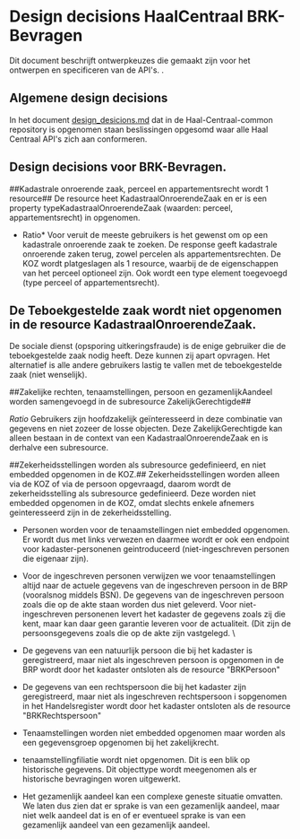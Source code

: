 # Design decisions HaalCentraal BRK-Bevragen
Dit document beschrijft ontwerpkeuzes die gemaakt zijn voor het ontwerpen en specificeren van de API's. .

## Algemene design decisions
In het document [design_desicions.md](https://github.com/VNG-Realisatie/Haal-Centraal-common/blob/master/docs/design_decisions.md) dat in de Haal-Centraal-common repository is opgenomen staan beslissingen opgesomd waar alle Haal Centraal API's zich aan conformeren.

## Design decisions voor BRK-Bevragen.

##Kadastrale onroerende zaak, perceel en appartementsrecht wordt 1 resource##
De resource heet KadastraalOnroerendeZaak en er is een property typeKadastraalOnroerendeZaak (waarden: perceel, appartementsrecht) in opgenomen.

* Ratio* 
Voor veruit de meeste gebruikers is het gewenst om op een kadastrale onroerende zaak te zoeken. De response geeft kadastrale onroerende zaken terug, zowel percelen als appartementsrechten.  De KOZ wordt platgeslagen als 1 resource, waarbij de de eigenschappen van het perceel optioneel zijn. Ook wordt een type element toegevoegd (type perceel of appartementsrecht).


## De Teboekgestelde zaak wordt niet opgenomen in de resource KadastraalOnroerendeZaak. ## 
De sociale dienst (opsporing uitkeringsfraude) is de enige gebruiker die de teboekgestelde zaak nodig heeft. Deze kunnen zij apart opvragen. Het alternatief is alle andere gebruikers lastig te vallen met de teboekgestelde zaak (niet wenselijk).


##Zakelijke rechten, tenaamstellingen, persoon en gezamenlijkAandeel worden samengevoegd in de subresource ZakelijkGerechtigde## 

*Ratio*
Gebruikers zijn hoofdzakelijk geïnteresseerd in deze combinatie van gegevens en niet zozeer de losse objecten. Deze ZakelijkGerechtigde kan alleen bestaan in de context van een KadastraalOnroerendeZaak en is derhalve een subresource. 

##Zekerheidsstellingen worden als subresource gedefinieerd, en niet embedded opgenomen in de KOZ.##
Zekerheidsstellingen worden alleen via de KOZ of via de persoon opgevraagd, daarom wordt de zekerheidsstelling als subresource gedefinieerd. Deze worden niet embedded opgenomen in de KOZ, omdat slechts enkele afnemers geinteresseerd zijn in de zekerheidsstelling.

- Personen worden voor de tenaamstellingen niet embedded opgenomen. Er wordt dus met links verwezen en daarmee wordt er ook een endpoint voor kadaster-personenen geintroduceerd (niet-ingeschreven personen die eigenaar zijn). 
- Voor de ingeschreven personen verwijzen we voor tenaamstellingen altijd naar de actuele gegevens van de ingeschreven persoon in de BRP (vooralsnog middels BSN). De gegevens van de ingeschreven persoon zoals die op de akte staan worden dus niet geleverd. Voor niet-ingeschreven personenen levert het kadaster de gegevens zoals zij die kent, maar kan daar geen garantie leveren voor de actualiteit. (Dit zijn de persoonsgegevens zoals die op de akte zijn vastgelegd. \
- De gegevens van een natuurlijk persoon die bij het kadaster is geregistreerd, maar niet als ingeschreven persoon is opgenomen in de BRP wordt door het kadaster ontsloten als de resource "BRKPersoon"
- De gegevens van een rechtspersoon die bij het kadaster zijn geregistreerd, maar niet als ingeschreven rechtspersoon i sopgenomen in het Handelsregister wordt door het kadaster ontsloten als de resource "BRKRechtspersoon"
- Tenaamstellingen worden niet embedded opgenomen maar worden als een gegevensgroep opgenomen bij het zakelijkrecht.
- tenaamstellingfiliatie wordt niet opgenomen. Dit is een blik op historische gegevens. Dit objecttype wordt meegenomen als er historische bevragingen woren uitgewerkt.

- Het gezamenlijk aandeel kan een complexe geneste situatie omvatten. We laten dus zien dat er sprake is van een gezamenlijk aandeel, maar niet welk aandeel dat is en of er eventueel sprake is van een gezamenlijk aandeel van een gezamenlijk aandeel.  




